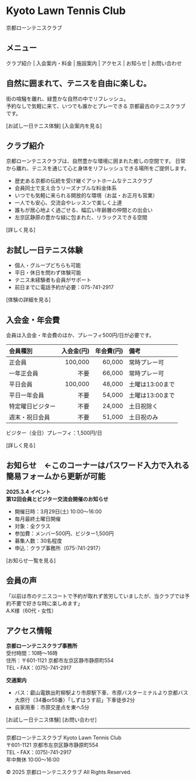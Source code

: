 # Kyoto Lawn Tennis Club
  京都ローンテニスクラブ 

## メニュー
クラブ紹介 | 入会案内・料金 | 施設案内 | アクセス | お知らせ | お問い合わせ

## 自然に囲まれて、テニスを自由に楽しむ。
街の喧騒を離れ、緑豊かな自然の中でリフレッシュ。  
予約なしで気軽に来て、いつでも誰かとプレーできる
京都最古のテニスクラブです。

[お試し一日テニス体験] [入会案内を見る]

## クラブ紹介
京都ローンテニスクラブは、自然豊かな環境に囲まれた癒しの空間です。
日常から離れ、テニスを通じて心と身体をリフレッシュできる場所をご提供します。

- 歴史ある京都の伝統を受け継ぐアットホームなテニスクラブ
- 会員同士で支え合うリーズナブルな料金体系
- いつでも気軽に来られる開放的な環境（お盆・お正月も営業）
- 一人でも安心、交流会やレッスンで楽しく上達
- 誰もが居心地よく過ごせる、幅広い年齢層の仲間との出会い
- 左京区静原の豊かな緑に包まれた、リラックスできる空間

[詳しく見る]

## お試し一日テニス体験
- 個人・グループどちらも可能
- 平日・休日を問わず体験可能
- テニス未経験者も会員がサポート
- 前日までに電話予約が必要：075-741-2917

[体験の詳細を見る]

## 入会金・年会費
会員は入会金・年会費のほか、プレーフィ500円/日が必要です。

| 会員種別 | 入会金(円) | 年会費(円) | 備考 |
|:--|--:|--:|:--|
| 正会員 | 100,000 | 60,000 | 常時プレー可 |
| 一年正会員 | 不要 | 66,000 | 常時プレー可 |
| 平日会員 | 100,000 | 48,000 | 土曜は13:00まで |
| 平日一年会員 | 不要 | 54,000 | 土曜は13:00まで |
| 特定曜日ビジター | 不要 | 24,000 | 土日祝除く |
| 週末・祝日会員 | 不要 | 51,000 | 土日祝のみ |

ビジター（全日）プレーフィ：1,500円/日

[詳しく見る]

## お知らせ　←このコーナーはパスワード入力で入れる簡易フォームから更新が可能
**2025.3.4 イベント**  
**第12回会員とビジター交流会開催のお知らせ**
- 開催日時：3月29日(土) 10:00～16:00
- 毎月最終土曜日開催
- 対象：全クラス
- 参加費：メンバー500円、ビジター1,500円
- 募集人数：30名程度
- 申込：クラブ事務所（075-741-2917）

[お知らせ一覧を見る]

## 会員の声
「以前は市のテニスコートで予約が取れず苦労していましたが、当クラブでは予約不要で好きな時に楽しめます」  
A.K様（60代・女性）

## アクセス情報
**京都ローンテニスクラブ事務所**  
受付時間：10時～16時  
住所：〒601-1121 京都市左京区静市静原町554  
TEL・FAX：(075)-741-2917

**交通案内**
- バス：叡山電鉄出町柳駅より市原駅下車、市原バスターミナルより京都バス大原行（34番or55番）「しずはうす前」下車徒歩2分
- 自家用車：市原交差点を東へ5分

[お試し一日テニス体験] [お問い合わせ]

---

京都ローンテニスクラブ Kyoto Lawn Tennis Club  
〒601-1121 京都市左京区静市静原町554  
TEL・FAX：(075)-741-2917  
年中無休 10:00～16:00

© 2025 京都ローンテニスクラブ All Rights Reserved.
